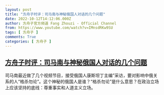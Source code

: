 ```yaml
---
layout: post
title: "方舟子时评：司马南与神秘俄国人对话的几个问题"
date: 2022-10-12T14:12:06.000Z
author: 方舟子官方频道 Fang Zhouzi - Official Channel
from: https://www.youtube.com/watch?v=IMnsdRKw9SU
tags: [ 方舟子 ]
comments: True
categories: [ 方舟子 ]
---
```

<!--1665583926000-->
[方舟子时评：司马南与神秘俄国人对话的几个问题](https://www.youtube.com/watch?v=IMnsdRKw9SU)
------

<div>
司马南最近做了几个视频节目，接受俄国人康斯坦丁主编”采访，要对影响中俄关系的人“格杀勿论”。这个神秘的俄国人是谁？“格杀勿论”是什么意思？在政治立场上应该坚持的底线：尊重事实和人道主义立场。
</div>
